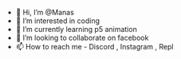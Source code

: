 - 👋 Hi, I’m @Manas
- 👀 I’m interested in coding
- 🌱 I’m currently learning p5 animation
- 💞️ I’m looking to collaborate on facebook
- 📫 How to reach me - Discord , Instagram , Repl

<!---
krishnaji123/krishnaji123 is a ✨ special ✨ repository because its `README.md` (this file) appears on your GitHub profile.
You can click the Preview link to take a look at your changes.
--->
